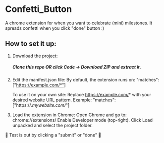 # Confetti_Button
A chrome extension for when you want to celebrate (mini) milestones. It spreads confetti when you click "done" button :)

## How to set it up:
1. Download the project:
   ##### Clone this repo OR click Code → Download ZIP and extract it.

3. Edit the manifest.json file:
   By default, the extension runs on: "matches": ["https://example.com/*"]

   To use it on your own site:
   Replace https://example.com/* with your desired website URL pattern.
   Example: "matches": ["https://*.mywebsite.com/*"]
   
4. Load the extension in Chrome:
   Open Chrome and go to: chrome://extensions/
   Enable Developer mode (top-right).
   Click Load unpacked and select the project folder.

🎉 Test is out by clicking a "submit" or "done" 🎉
